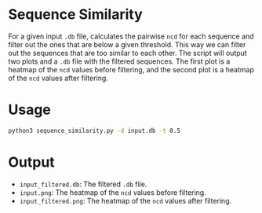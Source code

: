 # Sequence Similarity

For a given input `.db` file, calculates the pairwise `ncd` for each sequence and filter
out the ones that are below a given threshold. This way we can filter out the sequences that
are too similar to each other.
The script will output two plots and a `.db` file with the filtered sequences.
The first plot is a heatmap of the `ncd` values before filtering, and the second plot is a
heatmap of the `ncd` values after filtering.

# Usage

```bash
python3 sequence_similarity.py -d input.db -t 0.5
```

# Output

- `input_filtered.db`: The filtered `.db` file.
- `input.png`: The heatmap of the `ncd` values before filtering.
- `input_filtered.png`: The heatmap of the `ncd` values after filtering.
